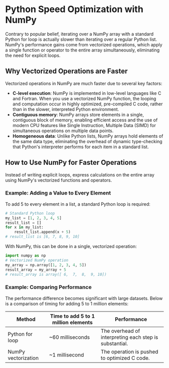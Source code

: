# Python Speed Optimization with NumPy

Contrary to popular belief, iterating over a NumPy array with a standard Python for loop is actually slower than iterating over a regular Python list. NumPy's performance gains come from vectorized operations, which apply a single function or operator to the entire array simultaneously, eliminating the need for explicit loops.

## Why Vectorized Operations are Faster

Vectorized operations in NumPy are much faster due to several key factors:

- **C-level execution**: NumPy is implemented in low-level languages like C and Fortran. When you use a vectorized NumPy function, the looping and computation occur in highly optimized, pre-compiled C code, rather than in the slower, interpreted Python environment.
- **Contiguous memory**: NumPy arrays store elements in a single, contiguous block of memory, enabling efficient access and the use of modern CPU features like Single Instruction, Multiple Data (SIMD) for simultaneous operations on multiple data points.
- **Homogeneous data**: Unlike Python lists, NumPy arrays hold elements of the same data type, eliminating the overhead of dynamic type-checking that Python's interpreter performs for each item in a standard list.

## How to Use NumPy for Faster Operations

Instead of writing explicit loops, express calculations on the entire array using NumPy's vectorized functions and operators.

### Example: Adding a Value to Every Element

To add 5 to every element in a list, a standard Python loop is required:

```python
# Standard Python loop
my_list = [1, 2, 3, 4, 5]
result_list = []
for x in my_list:
    result_list.append(x + 5)
# result_list is [6, 7, 8, 9, 10]
```

With NumPy, this can be done in a single, vectorized operation:

```python
import numpy as np
# Vectorized NumPy operation
my_array = np.array([1, 2, 3, 4, 5])
result_array = my_array + 5
# result_array is array([ 6,  7,  8,  9, 10])
```

### Example: Comparing Performance

The performance difference becomes significant with large datasets. Below is a comparison of timing for adding 5 to 1 million elements:

| Method              | Time to add 5 to 1 million elements | Performance                                      |
|---------------------|-------------------------------------|--------------------------------------------------|
| Python for loop    | ~60 milliseconds                   | The overhead of interpreting each step is substantial. |
| NumPy vectorization | ~1 millisecond                     | The operation is pushed to optimized C code.    |